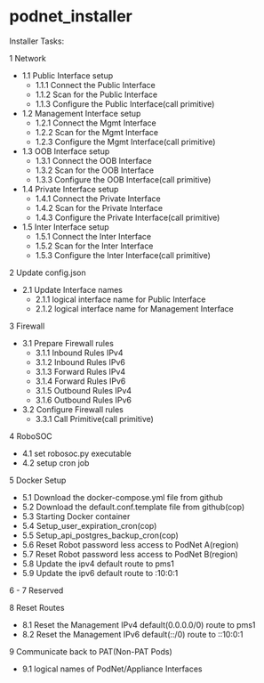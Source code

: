 # podnet_installer

Installer Tasks:

1 Network
  - 1.1 Public Interface setup
    - 1.1.1 Connect the Public Interface 
    - 1.1.2 Scan for the Public Interface
    - 1.1.3 Configure the Public Interface(call primitive)
  - 1.2 Management Interface setup
    - 1.2.1 Connect the Mgmt Interface 
    - 1.2.2 Scan for the Mgmt Interface
    - 1.2.3 Configure the Mgmt Interface(call primitive)
  - 1.3 OOB Interface setup
    - 1.3.1 Connect the OOB Interface 
    - 1.3.2 Scan for the OOB Interface
    - 1.3.3 Configure the OOB Interface(call primitive)
  - 1.4 Private Interface setup
    - 1.4.1 Connect the Private Interface 
    - 1.4.2 Scan for the Private Interface
    - 1.4.3 Configure the Private Interface(call primitive)
  - 1.5 Inter Interface setup
    - 1.5.1 Connect the Inter Interface 
    - 1.5.2 Scan for the Inter Interface
    - 1.5.3 Configure the Inter Interface(call primitive)

2 Update config.json
  - 2.1 Update Interface names
    - 2.1.1 logical interface name for Public Interface
    - 2.1.2 logical interface name for Management Interface

3 Firewall 
  - 3.1 Prepare Firewall rules
    - 3.1.1 Inbound Rules IPv4
    - 3.1.2 Inbound Rules IPv6
    - 3.1.3 Forward Rules IPv4
    - 3.1.4 Forward Rules IPv6
    - 3.1.5 Outbound Rules IPv4
    - 3.1.6 Outbound Rules IPv6           
  - 3.2 Configure Firewall rules
    - 3.3.1 Call Primitive(call primitive)

4 RoboSOC
  - 4.1 set robosoc.py executable
  - 4.2 setup cron job
  
5 Docker Setup
  - 5.1 Download the docker-compose.yml file from github
  - 5.2 Download the default.conf.template file from github(cop)
  - 5.3 Starting Docker container
  - 5.4 Setup_user_expiration_cron(cop)
  - 5.5 Setup_api_postgres_backup_cron(cop)
  - 5.6 Reset Robot password less access to PodNet A(region)
  - 5.7 Reset Robot password less access to PodNet B(region)
  - 5.8 Update the ipv4 default route to pms1
  - 5.9 Update the ipv6 default route to :10:0:1

6 - 7 Reserved


8 Reset Routes
  - 8.1 Reset the Management IPv4 default(0.0.0.0/0) route to pms1
  - 8.2 Reset the Management IPv6 default(::/0) route to ::10:0:1
  
9 Communicate back to PAT(Non-PAT Pods)
  - 9.1 logical names of PodNet/Appliance Interfaces
